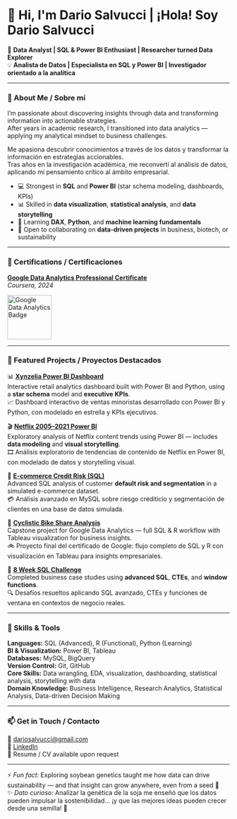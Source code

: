 # 👋 Hi, I'm Dario Salvucci | ¡Hola! Soy Dario Salvucci  

🎯 **Data Analyst | SQL & Power BI Enthusiast | Researcher turned Data Explorer**  
💡 **Analista de Datos | Especialista en SQL y Power BI | Investigador orientado a la analítica**

---

### 👀 About Me / Sobre mí  

I’m passionate about discovering insights through data and transforming information into actionable strategies.  
After years in academic research, I transitioned into data analytics — applying my analytical mindset to business challenges.  

Me apasiona descubrir conocimientos a través de los datos y transformar la información en estrategias accionables.  
Tras años en la investigación académica, me reconvertí al análisis de datos, aplicando mi pensamiento crítico al ámbito empresarial.  

- 💻 Strongest in **SQL** and **Power BI** (star schema modeling, dashboards, KPIs)  
- 📊 Skilled in **data visualization**, **statistical analysis**, and **data storytelling**  
- 🌱 Learning **DAX**, **Python**, and **machine learning fundamentals**  
- 🤝 Open to collaborating on **data-driven projects** in business, biotech, or sustainability  

---

### 🏅 Certifications / Certificaciones  

**[Google Data Analytics Professional Certificate](https://www.credly.com/badges/7c1315ba-3747-4195-a38a-6951966614d3/public_url)**  
*Coursera, 2024*  

<a href="https://www.credly.com/badges/7c1315ba-3747-4195-a38a-6951966614d3/public_url">
  <img src="https://images.credly.com/size/110x110/images/0c7953e9-440c-4a42-9a22-89e79f4a6cc3/image.png" alt="Google Data Analytics Badge" width="100"/>
</a>

---

### 💼 Featured Projects / Proyectos Destacados  

📊 **[Xynzelia Power BI Dashboard](https://github.com/DSalvucciData/xynzelia-powerbi-dashboard)**  
Interactive retail analytics dashboard built with Power BI and Python, using a **star schema** model and **executive KPIs**.  
📈 Dashboard interactivo de ventas minoristas desarrollado con Power BI y Python, con modelado en estrella y KPIs ejecutivos.  

🎬 **[Netflix 2005–2021 Power BI](https://github.com/DSalvucciData/Netflix-2005-2021-PowerBI)**  
Exploratory analysis of Netflix content trends using Power BI — includes **data modeling** and **visual storytelling**.  
🎞️ Análisis exploratorio de tendencias de contenido de Netflix en Power BI, con modelado de datos y storytelling visual.  

🏦 **[E-commerce Credit Risk (SQL)](https://github.com/DSalvucciData/Analisis_SQL_Riesgo_Crediticio_Ecommerce)**  
Advanced SQL analysis of customer **default risk and segmentation** in a simulated e-commerce dataset.  
💳 Análisis avanzado en MySQL sobre riesgo crediticio y segmentación de clientes en una base de datos simulada.  

🚴 **[Cyclistic Bike Share Analysis](https://github.com/DSalvucciData/Cyclistic-Bike-Share-Analysis)**  
Capstone project for Google Data Analytics — full SQL & R workflow with Tableau visualization for business insights.  
🚲 Proyecto final del certificado de Google: flujo completo de SQL y R con visualización en Tableau para insights empresariales.  

🧩 **[8 Week SQL Challenge](https://github.com/DSalvucciData/8-Week-SQL-Challenge)**  
Completed business case studies using **advanced SQL**, **CTEs**, and **window functions**.  
🔍 Desafíos resueltos aplicando SQL avanzado, CTEs y funciones de ventana en contextos de negocio reales.  

---

### 🧠 Skills & Tools

**Languages:** SQL (Advanced), R (Functional), Python (Learning)  
**BI & Visualization:** Power BI, Tableau  
**Databases:** MySQL, BigQuery  
**Version Control:** Git, GitHub  
**Core Skills:** Data wrangling, EDA, visualization, dashboarding, statistical analysis, storytelling with data  
**Domain Knowledge:** Business Intelligence, Research Analytics, Statistical Analysis, Data-driven Decision Making

---

### 📫 Get in Touch / Contacto  

📧 [dariosalvucci@gmail.com](mailto:dariosalvucci@gmail.com)  
🔗 [LinkedIn](https://linkedin.com/in/dario-salvucci)  
📄 Resume / CV available upon request  

---

⚡ *Fun fact:* Exploring soybean genetics taught me how data can drive sustainability — and that insight can grow anywhere, even from a seed 🌱  
✨ *Dato curioso:* Analizar la genética de la soja me enseñó que los datos pueden impulsar la sostenibilidad… ¡y que las mejores ideas pueden crecer desde una semilla! 🌿


